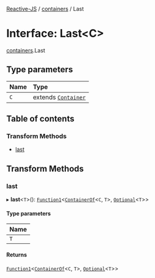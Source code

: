[Reactive-JS](../README.md) / [containers](../modules/containers.md) / Last

# Interface: Last<C\>

[containers](../modules/containers.md).Last

## Type parameters

| Name | Type |
| :------ | :------ |
| `C` | extends [`Container`](containers.Container.md) |

## Table of contents

### Transform Methods

- [last](containers.Last.md#last)

## Transform Methods

### last

▸ **last**<`T`\>(): [`Function1`](../modules/functions.md#function1)<[`ContainerOf`](../modules/containers.md#containerof)<`C`, `T`\>, [`Optional`](../modules/functions.md#optional)<`T`\>\>

#### Type parameters

| Name |
| :------ |
| `T` |

#### Returns

[`Function1`](../modules/functions.md#function1)<[`ContainerOf`](../modules/containers.md#containerof)<`C`, `T`\>, [`Optional`](../modules/functions.md#optional)<`T`\>\>

